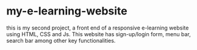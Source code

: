 # my-e-learning-website
this is my second project, a front end of a responsive e-learning website using HTML, CSS and Js. This website has sign-up/login form, menu bar, search bar among other key functionalities. 
